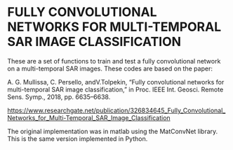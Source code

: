 # FULLY CONVOLUTIONAL NETWORKS FOR MULTI-TEMPORAL SAR IMAGE CLASSIFICATION

These are a set of functions to train and test a fully convolutional network on a multi-temporal SAR images. These codes are based on the paper:

A. G. Mullissa, C. Persello, andV.Tolpekin, “Fully convolutional networks for multi-temporal SAR image classification,” in Proc. IEEE Int. Geosci. Remote Sens. Symp., 2018, pp. 6635–6638.

https://www.researchgate.net/publication/326834645_Fully_Convolutional_Networks_for_Multi-Temporal_SAR_Image_Classification

The original implementation was in matlab using the MatConvNet library. This is the same version implemented in Python.
